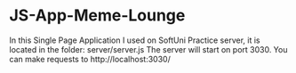 # JS-App-Meme-Lounge

In this Single Page Application I used on SoftUni Practice server, it is located in the folder: server/server.js
The server will start on port 3030. You can make requests to http://localhost:3030/
